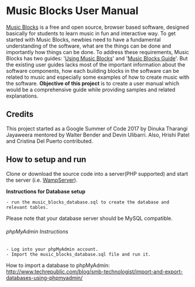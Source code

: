 # Music Blocks User Manual 

[Music Blocks](https://walterbender.github.io/musicblocks/) is a free and open source, browser based software, designed basically for students to learn music in fun and interactive way.
To get started with Music Blocks, newbies need to have a fundamental understanding of the software, what are the things can be done and importantly how things can be done. To address these requirements, Music Blocks has two guides: '[Using Music Blocks](https://github.com/walterbender/musicblocks/tree/master/guide)' and '[Music Blocks Guide](https://github.com/walterbender/musicblocks/tree/master/documentation)'. But the existing user guides lacks most of the important information about the software components, how each building blocks in the software can be related to music and especially some examples of how to create music with the software. **Objective of this project** is to create a user manual which would be a comprehensive guide while providing samples and related explanations. 

## Credits

This project started as a Google Summer of Code 2017 by Dinuka Tharangi Jayaweera mentored by Walter Bender and Devin Ulibarri. Also, Hrishi Patel and Cristina Del Puerto contributed. 

## How to setup and run
                     
Clone or download the source code into a server(PHP supported) and start the server (i.e. [WampServer](http://www.wampserver.com/en/)).

**Instructions for Database setup**

    - run the music_blocks_database.sql to create the database and relevant tables.
    
Please note that your database server should be MySQL compatible.

###### phpMyAdmin Instructions

    - Log into your phpMyAdmin account.
    - Import the music_blocks_database.sql file and run it.   
    
 How to import a database to phpMyAdmin: http://www.techrepublic.com/blog/smb-technologist/import-and-export-databases-using-phpmyadmin/
